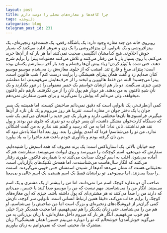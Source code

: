 ```yaml
---
layout: post
title: چرا کافه‌ها و مغازه‌های محلی را دوست دارم
tags: دلنوشته
categories: blog
telegram_post_id: 231
---
```

روبروی خانه من چند مغازه وجود دارد: یک باشگاه رقص، یک فست‌فود زنجیره‌ای، یک پیتزافروشی و یک نانوایی.
آن پیتزافروشی را یک زن و شوهر اداره می‌کنند که بسیار خوش اخلاق‌ند. هیچ کدامشان انگلیسی صحبت نمی‌کنند اما هر بار که از آن‌ها خرید می‌کنم، با روی بسیار باز با من رفتار می‌کنند و تلاش می‌کنند محتویات پیتزا را برایم شرح دهند، حتی شده با بَع‌بَع کردن! زیاد پیش آن‌ها رفته‌ام و چند بار آخر سفارشم یکسان بوده است: پیتزای مرغ و قارچِ تند. امشب که از جلوی مغازه‌ش رد می‌شدم موسیو موسیو کنان صدایم زد و گفت همان پیتزای همیشگی را برایت درست کنم؟ شب هالوین است، پیتزا می‌چسبد! البته من فقط هالووین و لبخند را از حرف‌هایش می‌فهمیدم، اما مطمئنم چنین چیزی می‌گفت.
دو بار هم ازشان خواستم یک خمیر معمولی را در تنور بگذارند و یک نانِ شبهِ تافتون به من بدهند. هر دوبار هم پول نان را از من نگرفتند. بازهم دلم تافتون میخواهد، ولی می‌دانم که پولش را نمی‌گیرند و برای همین سفارش نمی‌دهم.

کمی‌ آن‌طرف‌تر، یک نانوایی است که دقیق نمی‌دانم صاحبش کیست، اما همیشه یک پسر جوان یا یک دختر جوان در مغازه است. تقریبا هر روز می‌روم و یک نان تازه از آن‌ها میگیرم. فرانسوی‌ها نان‌ها مختلفی دارند و هربار یک چیز جدید را امتحان می‌کنم. یک شب که دستگاه کارت‌خوان مشکل داشت، آن پسر جوان به دو نفری که جلوی من بودند و پول نقد هم نداشتند، نانی نداد؛ اما به من که رسید و گفتم نقد ندارم به من گفت اشکالی ندارد، من تو را می‌شناسم! فردا که آمدی پولش را بده. روز بعد اما اصلا یادش نبود که من نان گرفته بودم و یادآوری خودم باعث شد ماجرا را به یاد بیاورد.

چند خیابان بالاتر، یک استارباکس است: یک برند معروف که همه اسم‌ش را شنیده‌ایم. سفارش که می‌دهی، اسم کوچکت را می‌پرسد و روی لیوانت می‌نویسد. سفارشت هم که آماده می‌شود، اغلب به اسم کوچک صدایت می‌کنند نه با شماره‌ی فاکتور. طوری رفتار می‌کنند که انگار سال‌هاست می‌شناسندت. اما همه‌ش تکنیک‌های بازاریابی است، تحقیقاتی هست که نشان می‌دهد آدم‌ها از شنیدن اسمشان حس خوبی می‌گیردند. اسمت را صدا می‌زنند، اما مصنوعی. تو برایشان فقط یک اسم هستی، یک اسم خالی و بی‌معنا. 

صاحب آن دو مغازه کوچک اسم مرا نمی‌دانند، اما من را بیشتر از یک مشتری و یک اسم می‌بینند. انگار من را می‌شناسند. مهم نیست که من را موسیو صدا کنند یا حسین، می‌دانم که دارند من را صدا می‌کنند نه هر مشتری‌ای که پول داشته باشد.
چیزی که این مغازه‌های کوچک را برایم جذاب می‌کند، دقیقا همین ارتباط انسانی است. نانوایی سر کوچه، نان‌ش کمی گران‌تر از فروشگاه‌های زنجیره‌ای و بزرگ است اما من صاحبش را می‌شناسم، او هم من را می‌شناسد. حتی زبان یکدیگر را هم نمی‌فهمیم، اما محبت همدیگر چرا؛ خیلی هم خوب می‌فهمیم. انگار هر بار که میروم داخل مغازه‌اش، با زبان بی‌زبانی به من می‌گوید خوش‌آمدی! خوشحالم که تو را دوباره می‌بینم حسین! همان همیشگی؟! زبان مشترک ما، محبتی است که نمی‌توانیم به زبان بیاوریم.
